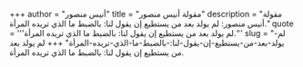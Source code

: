 +++
author = "أنيس منصور"
title = "مقولة أنيس منصور"
description = "مقولة أنيس منصور: لم يولد بعد من يستطيع إن يقول لنا: بالضبط ما الذي تريده المرأة."
quote = '''لم يولد بعد من يستطيع إن يقول لنا: بالضبط ما الذي تريده المرأة.'''
slug = "لم-يولد-بعد-من-يستطيع-إن-يقول-لنا:-بالضبط-ما-الذي-تريده-المرأة"
+++
لم يولد بعد من يستطيع إن يقول لنا: بالضبط ما الذي تريده المرأة.

